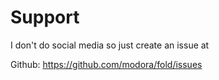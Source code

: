 # Support

I don't do social media so just create an issue at

Github: https://github.com/modora/fold/issues
